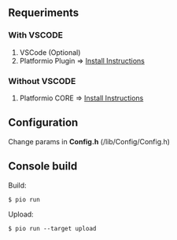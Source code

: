 ## Requeriments

### With VSCODE
1. VSCode (Optional)
2. Platformio Plugin => [Install Instructions](https://platformio.org/install/ide?install=vscode)

### Without VSCODE

1. Platformio CORE => [Install Instructions](https://docs.platformio.org/en/latest/core/installation.html)

## Configuration

Change params in **Config.h** (/lib/Config/Config.h)

## Console build

Build:
```
$ pio run 
```

Upload:
```
$ pio run --target upload
```